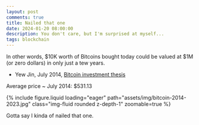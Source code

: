 ```yaml
---
layout: post
comments: true
title: Nailed that one
date: 2024-01-20 08:00:00
description: You don't care, but I'm surprised at myself...
tags: blockchain
---
```


In other words, $10K worth of Bitcoins bought today could be valued at $1M (or zero dollars) in only just a tew years.

- Yew Jin, July 2014, [Bitcoin investment thesis](https://docs.google.com/document/d/1-3R10vhbe5GgBeREda3nAXtlT5YpwEviBao340H3tgM/edit?usp=sharing)

Average price ~ July 2014: $531.13

{% include figure.liquid loading="eager" path="assets/img/bitcoin-2014-2023.jpg" class="img-fluid rounded z-depth-1" zoomable=true %}

Gotta say I kinda of nailed that one.
